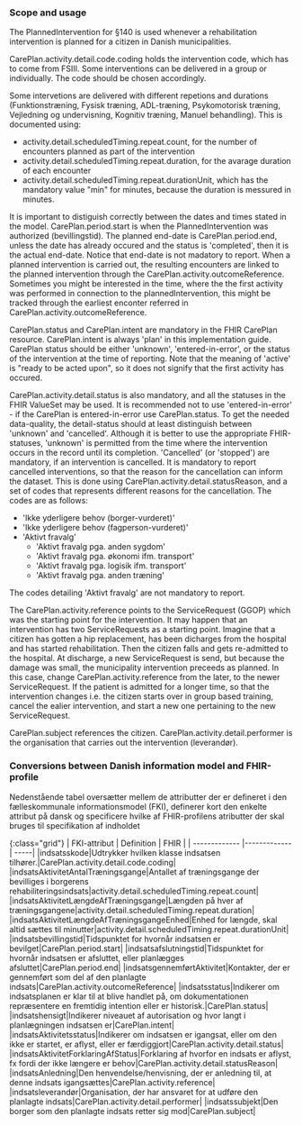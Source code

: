 ### Scope and usage
The PlannedIntervention for §140 is used whenever a rehabilitation intervention is planned for a citizen in Danish municipalities.

CarePlan.activity.detail.code.coding holds the intervention code, which has to come from FSIII. Some interventions can be delivered in a group or individually. The code should be chosen accordingly.

Some intervetions are delivered with different repetions and durations (Funktionstræning, Fysisk træning, ADL-træning, Psykomotorisk træning, Vejledning og undervisning, Kognitiv træning, Manuel behandling). This is documented using:
* activity.detail.scheduledTiming.repeat.count, for the number of encounters planned as part of the intervention
* activity.detail.scheduledTiming.repeat.duration, for the avarage duration of each encounter
* activity.detail.scheduledTiming.repeat.durationUnit, which has the mandatory value "min" for minutes, because the duration is messured in minutes. 

It is important to distiguish correctly between the dates and times stated in the model. CarePlan.period.start is when the PlannedIntervention was authorized (bevillingstid). The planned end-date is CarePlan.period.end, unless the date has already occured and the status is 'completed', then it is the actual end-date. Notice that end-date is not madatory to report.
When a planned intervention is carried out, the resulting encounters are linked to the planned intervention through the CarePlan.activity.outcomeReference. Sometimes you might be interested in the time, where the the first activity was performed in connection to the plannedIntervention, this might be tracked through the earliest enconter referred in CarePlan.activity.outcomeReference.

CarePlan.status and CarePlan.intent are mandatory in the FHIR CarePlan resource. CarePlan.intent is always 'plan' in this implementation guide. CarePlan status should be either 'unknown', 'entered-in-error', or the status of the intervention at the time of reporting. Note that the meaning of 'active' is "ready to be acted upon", so it does not signify that the first activity has occured.

CarePlan.activity.detail.status is also mandatory, and all the statuses in the FHIR ValueSet may be used. It is recommended not to use 'entered-in-error' - if the CarePlan is entered-in-error use CarePlan.status. To get the needed data-quality, the detail-status should at least distinguish between 'unknown' and 'cancelled'. Although it is better to use the appropriate FHIR-statuses, 'unknown' is permitted from the time where the intervention occurs in the record until its completion. 'Cancelled' (or 'stopped') are mandatory, if an intervention is cancelled. It is mandatory to report cancelled interventions, so that the reason for the cancellation can inform the dataset. This is done using CarePlan.activity.detail.statusReason, and a set of codes that represents different reasons for the cancellation. The codes are as follows:

* 'Ikke yderligere behov (borger-vurderet)'
* 'Ikke yderligere behov (fagperson-vurderet)' 
* 'Aktivt fravalg'
    * 'Aktivt fravalg pga. anden sygdom'
    * 'Aktivt fravalg pga. økonomi ifm. transport'
    * 'Aktivt fravalg pga. logisik ifm. transport' 
    * 'Aktivt fravalg pga. anden træning'

The codes detailing 'Aktivt fravalg' are not mandatory to report.

The CarePlan.activity.reference points to the ServiceRequest (GGOP) which was the starting point for the intervention. It may happen that an intervention has two ServiceRequests as a starting point. Imagine that a citizen has gotten a hip replacement, has been dicharges from the hospital and has started rehabilitation. Then the citizen falls and gets re-admitted to the hospital. At discharge, a new ServiceRequest is send, but because the damage was small, the municipality intervention preceeds as planned. In this case, change CarePlan.activity.reference from the later, to the newer ServiceRequest. If the patient is admitted for a longer time, so that the intervention changes i.e. the citizen starts over in group based training, cancel the ealier intervention, and start a new one pertaining to the new ServiceRequest.

CarePlan.subject references the citizen. CarePlan.activity.detail.performer is the organisation that carries out the intervention (leverandør).

### Conversions between Danish information model and FHIR-profile

Nedenstående tabel oversætter mellem de attributter der er defineret i den fælleskommunale informationsmodel (FKI), definerer kort den enkelte attribut på dansk og specificere hvilke af FHIR-profilens atributter der skal bruges til specifikation af indholdet

{:class="grid"}
|   FKI-attribut      | Definition        | FHIR  |
| ------------- |-------------| -----|
|indsatsskode|Udtrykker hvilken klasse indsatsen tilhører.|CarePlan.activity.detail.code.coding|
|indsatsAktivitetAntalTræningsgange|Antallet af træningsgange der bevilliges i borgerens rehabiliteringsindsats|activity.detail.scheduledTiming.repeat.count|
|indsatsAktivitetLængdeAfTræningsgange|Længden på hver af træningsgangene|activity.detail.scheduledTiming.repeat.duration|
|indsatsAktivitetLængdeAfTræningsgangeEnhed|Enhed for længde, skal altid sættes til minutter|activity.detail.scheduledTiming.repeat.durationUnit|
|indsatsbevillingstid|Tidspunktet for hvornår indsatsen er bevilget|CarePlan.period.start|
|indsatsafslutningstid|Tidspunktet for hvornår indsatsen er afsluttet, eller planlægges afsluttet|CarePlan.period.end|
|indsatsgennemførtAktivitet|Kontakter, der er gennemført som del af den planlagte indsats|CarePlan.activity.outcomeReference|
|indsatsstatus|Indikerer om indsatsplanen er klar til at blive handlet på, om dokumentationen repræsentere en fremtidig intention eller er historisk.|CarePlan.status|
|indsatshensigt|Indikerer niveauet af autorisation og hvor langt i planlægningen indsatsen er|CarePlan.intent|
|indsatsAktivitetsstatus|Indikerer om indsatsen er igangsat, eller om den ikke er startet, er aflyst, eller er færdiggjort|CarePlan.activity.detail.status|
|indsatsAktivitetForklaringAfStatus|Forklaring af hvorfor en indsats er aflyst, fx fordi der ikke længere er behov|CarePlan.activity.detail.statusReason|
|indsatsAnledning|Den henvendelse/henvisning, der er anledning til, at denne indsats igangsættes|CarePlan.activity.reference|
|indsatsleverandør|Organisation, der har ansvaret for at udføre den planlagte indsats|CarePlan.activity.detail.performer|
|indsatssubjekt|Den borger som den planlagte indsats retter sig mod|CarePlan.subject|
